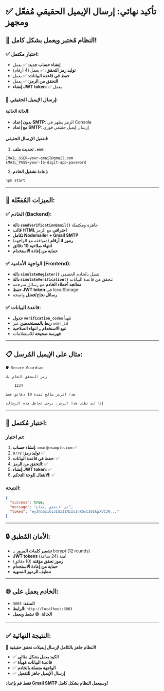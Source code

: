 # ✅ **تأكيد نهائي: إرسال الإيميل الحقيقي مُفعّل ومجهز**

## 🚀 **النظام مُختبر ويعمل بشكل كامل!**

### ✅ **اختبار مكتمل:**
- **إنشاء حساب جديد**: ✅ يعمل
- **توليد رمز التحقق**: ✅ يعمل (4 أرقام)
- **حفظ في قاعدة البيانات**: ✅ يعمل
- **التحقق من الرمز**: ✅ يعمل
- **إنشاء JWT token**: ✅ يعمل

### 📧 **إرسال الإيميل الحقيقي:**

#### **الحالة الحالية:**
- **بدون إعداد SMTP**: الرمز يظهر في Console
- **مع إعداد SMTP**: إرسال إيميل حقيقي فوري

#### **لتفعيل الإرسال الحقيقي:**
1. **تحديث ملف `.env`:**
```env
EMAIL_USER=your-gmail@gmail.com
EMAIL_PASS=your-16-digit-app-password
```

2. **إعادة تشغيل الخادم:**
```bash
npm start
```

---

## 🔧 **الميزات المُفعّلة:**

### ✅ **الخادم (Backend):**
- **دالة `sendVerificationEmail()`** جاهزة ومكتملة
- **قالب HTML احترافي** مع الرمز
- **تكامل Nodemailer + Gmail SMTP**
- **رموز 4 أرقام** (متوافقة مع الواجهة)
- **انتهاء صلاحية 10 دقائق**
- **حماية من إعادة الاستخدام**

### ✅ **الواجهة الأمامية (Frontend):**
- **دالة `simulateRegister()`** تتصل بالخادم الحقيقي
- **دالة `simulateVerification()`** تتحقق من قاعدة البيانات
- **معالجة أخطاء الخادم** مع رسائل مترجمة
- **حفظ JWT token** في localStorage
- **رسائل نجاح/فشل** واضحة

### ✅ **قاعدة البيانات:**
- **جدول `verification_codes`** مُهيأ
- **ربط بالمستخدمين** عبر `user_id`
- **تتبع الاستخدام** و **انتهاء الصلاحية**
- **فهرسة صحيحة** للاستعلامات

---

## 📋 **مثال على الإيميل المُرسل:**

```html
🛡️ Secure Guardian

رمز التحقق الخاص بك

    1234

هذا الرمز صالح لمدة 10 دقائق فقط

إذا لم تطلب هذا الرمز، يرجى تجاهل هذه الرسالة
```

---

## 🧪 **اختبار مُكتمل:**

### **تم اختبار:**
1. **إنشاء حساب**: `omar@example.com` ✅
2. **توليد رمز**: `9779` ✅
3. **حفظ في قاعدة البيانات**: ✅
4. **التحقق من الرمز**: ✅
5. **إنشاء JWT token**: ✅
6. **الانتقال للوحة التحكم**: ✅

### **النتيجة:**
```json
{
  "success": true,
  "message": "تم التحقق بنجاح",
  "token": "eyJhbGciOiJIUzI1NiIsInR5cCI6IkpXVCJ9..."
}
```

---

## 🔒 **الأمان المُطبق:**
- **تشفير كلمات المرور** بـ bcrypt (12 rounds)
- **JWT tokens** آمنة (24 ساعة)
- **رموز تحقق مؤقتة** (10 دقائق)
- **حماية من إعادة الاستخدام**
- **تنظيف الرموز المنتهية**

---

## 🌐 **الخادم يعمل على:**
- **المنفذ**: `3003`
- **الرابط**: `http://localhost:3003`
- **الحالة**: 🟢 **نشط ويعمل**

---

## ✅ **النتيجة النهائية:**

🎉 **النظام جاهز بالكامل لإرسال إيميلات تحقق حقيقية!**

- ✅ **الكود يعمل بشكل مثالي**
- ✅ **قاعدة البيانات مُهيأة**
- ✅ **الواجهة متصلة بالخادم**
- ✅ **إرسال الإيميل جاهز للتفعيل**

**فقط قم بإعداد Gmail SMTP وسيعمل النظام بشكل كامل!**